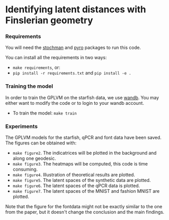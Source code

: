# Identifying latent distances with Finslerian geometry

### Requirements
You will need the [stochman](https://github.com/MachineLearningLifeScience/stochman) and [pyro](https://pyro.ai/) packages to run this code.

You can install all the requirements in two ways:
* `make requirements`, or:
* `pip install -r requirements.txt` and `pip install -e .`

### Training the model
In order to train the GPLVM on the starfish data, we use [wandb](https://wandb.ai/site). You may either want to modify the code or to login to your wandb account.
* To train the model: `make train`

### Experiments
The GPLVM models for the starfish, qPCR and font data have been saved. The figures can be obtained with:
* `make figure2`. The indicatrices will be plotted in the background and along one geodesic.
* `make figure3`. The heatmaps will be computed, this code is time consuming.
* `make figure4`. Illustration of theoretical results are plotted.
* `make figure5`. The latent spaces of the synthetic data are plotted.
* `make figure6`. The latent spaces of the qPCR data is plotted.
* `make figure7`. The latent spaces of the MNIST and fashion MNIST are plotted.

Note that the figure for the fontdata might not be exactly similar to the one from the paper, but it doesn't change the conclusion and the main findings.
